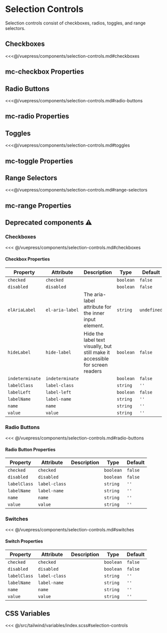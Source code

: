 # Selection Controls

Selection controls consist of checkboxes, radios, toggles, and range selectors.

## Checkboxes

<section class="mds">
  <div class="max-w-sm my-12 grid grid-flow-row grid-cols-2 gap-12">
    <!-- #region checkboxes -->
    <mc-checkbox label-name="Label" checked />
    <mc-checkbox label-name="Label" />
    <mc-checkbox label-name="Disabled" disabled />
    <mc-checkbox label-name="Disabled" checked disabled />
    <mc-checkbox label-name="Indeterminate" indeterminate />
    <mc-checkbox label-name="Indeterminate" indeterminate disabled />
    <mc-checkbox label-name="Text label that wraps multiple lines" />
    <!-- #endregion checkboxes -->
  </div>
</section>

<<<@/vuepress/components/selection-controls.md#checkboxes

## mc-checkbox Properties

<ComponentReadme component="mc-checkbox" />

## Radio Buttons

<section class="mds">
  <div class="max-w-sm my-12 grid grid-flow-row grid-cols-2 gap-12">
    <!-- #region radio-buttons -->
    <mc-radio name="rad" label-name="Label" checked />
    <mc-radio name="rad" label-name="Label" />
    <mc-radio label-name="Disabled" disabled />
    <mc-radio label-name="Disabled" checked disabled />
    <mc-radio name="rad" label-name="Text label that wraps multiple lines" />
    <!-- #endregion radio-buttons -->
  </div>
</section>

<<<@/vuepress/components/selection-controls.md#radio-buttons

## mc-radio Properties

<ComponentReadme component="mc-radio" />

## Toggles

<section class="mds">
  <div class="max-w-sm my-12 grid grid-flow-row grid-cols-2 gap-12">
    <!-- #region toggles -->
    <mc-toggle label-name="Label" checked />
    <mc-toggle label-name="Label" />
    <mc-toggle label-name="Disabled" disabled />
    <mc-toggle label-name="Disabled" checked disabled />
    <mc-toggle label-name="Text label that wraps multiple lines" />
    <!-- #endregion toggles -->
  </div>
</section>

<<<@/vuepress/components/selection-controls.md#toggles

## mc-toggle Properties

<ComponentReadme component="mc-toggle" />

## Range Selectors

<section class="mds">
  <div class="my-12 grid grid-flow-row grid-cols-2 gap-32">
    <!-- #region range-selectors -->
    <mc-range label="Label" value="50" />
    <mc-range label="Label" value="50" disabled />
    <mc-range label="Label" value="500" min="0" max="1000" step="100" />
    <mc-range label="Label" value="2" min="2" max="8" />
    <mc-range label="Label" value="50" value-suffix="%" />
    <mc-range label="Label" value="50" value-prefix="$" />
    <mc-range label="Label" value="50" hide-value />
    <mc-range label="Label" value="50" value-class="text-status-error" />
    <!-- #endregion range-selectors -->
  </div>
</section>

<<<@/vuepress/components/selection-controls.md#range-selectors

## mc-range Properties

<ComponentReadme component="mc-range" />

## Deprecated components ⚠️

### Checkboxes

<!-- #region checkboxes-dep -->
<div class="mds">
  <div class="my-12 grid grid-flow-row grid-cols-2 gap-4">
    <div><mx-checkbox name="foo" label-name="Premier" checked /></div>
    <div><mx-checkbox name="foo" label-name="W Collection" /></div>
    <div><mx-checkbox name="foo" label-name="Equestrian" /></div>
    <div><mx-checkbox name="foo" label-name="Darkness falls across the land, The midnight hour is close at hand" /></div>
    <div><mx-checkbox name="foo" disabled label-name="Disabled" /></div>
    <div><mx-checkbox name="foo" checked disabled label-name="Disabled" /></div>
    <div><mx-checkbox name="foo" indeterminate label-name="Indeterminate" /></div>
    <div><mx-checkbox name="foo" indeterminate disabled label-name="Indeterminate" /></div>
  </div>
</div>
<!-- #endregion checkboxes-dep -->

<<< @/vuepress/components/selection-controls.md#checkboxes

#### Checkbox Properties

| Property        | Attribute       | Description                                                                   | Type      | Default     |
| --------------- | --------------- | ----------------------------------------------------------------------------- | --------- | ----------- |
| `checked`       | `checked`       |                                                                               | `boolean` | `false`     |
| `disabled`      | `disabled`      |                                                                               | `boolean` | `false`     |
| `elAriaLabel`   | `el-aria-label` | The aria-label attribute for the inner input element.                         | `string`  | `undefined` |
| `hideLabel`     | `hide-label`    | Hide the label text visually, but still make it accessible for screen readers | `boolean` | `false`     |
| `indeterminate` | `indeterminate` |                                                                               | `boolean` | `false`     |
| `labelClass`    | `label-class`   |                                                                               | `string`  | `''`        |
| `labelLeft`     | `label-left`    |                                                                               | `boolean` | `false`     |
| `labelName`     | `label-name`    |                                                                               | `string`  | `''`        |
| `name`          | `name`          |                                                                               | `string`  | `''`        |
| `value`         | `value`         |                                                                               | `string`  | `''`        |

### Radio Buttons

<!-- #region radio-buttons-dep -->
<div class="mds">
  <div class="my-12 grid grid-flow-row grid-cols-2 gap-4">
    <div><mx-radio name="foo" label-name="Premier" /></div>
    <div><mx-radio name="foo" label-name="W Collection" /></div>
    <div><mx-radio name="foo" label-name="Equestrian" /></div>
    <div><mx-radio name="foo" label-name="Darkness falls across the land, The midnight hour is close at hand" /></div>
    <div><mx-radio name="foo" disabled label-name="Disabled" /></div>
    <div><mx-radio name="foo" disabled checked label-name="Disabled" /></div>
  </div>
</div>
<!-- #endregion radio-buttons-dep -->

<<< @/vuepress/components/selection-controls.md#radio-buttons

#### Radio Button Properties

| Property     | Attribute     | Description | Type      | Default |
| ------------ | ------------- | ----------- | --------- | ------- |
| `checked`    | `checked`     |             | `boolean` | `false` |
| `disabled`   | `disabled`    |             | `boolean` | `false` |
| `labelClass` | `label-class` |             | `string`  | `''`    |
| `labelName`  | `label-name`  |             | `string`  | `''`    |
| `name`       | `name`        |             | `string`  | `''`    |
| `value`      | `value`       |             | `string`  | `''`    |

### Switches

<!-- #region switches-dep -->
<div class="mds">
  <div class="my-12 grid grid-flow-row grid-cols-2 gap-4">
    <div><mx-switch name="foo" label-name="Premier" /></div>
    <div><mx-switch name="foo" label-name="W Collection" /></div>
    <div><mx-switch name="foo" label-name="Equestrian" /></div>
    <div><mx-switch name="foo" label-name="Darkness falls across the land, The midnight hour is close at hand" /></div>
    <div><mx-switch name="foo" disabled label-name="Disabled" /></div>
    <div><mx-switch name="foo" disabled checked label-name="Disabled" /></div>
  </div>
</div>
<!-- #endregion switches-dep -->

<<< @/vuepress/components/selection-controls.md#switches

#### Switch Properties

| Property     | Attribute     | Description | Type      | Default |
| ------------ | ------------- | ----------- | --------- | ------- |
| `checked`    | `checked`     |             | `boolean` | `false` |
| `disabled`   | `disabled`    |             | `boolean` | `false` |
| `labelClass` | `label-class` |             | `string`  | `''`    |
| `labelName`  | `label-name`  |             | `string`  | `''`    |
| `name`       | `name`        |             | `string`  | `''`    |
| `value`      | `value`       |             | `string`  | `''`    |

## CSS Variables

<<< @/src/tailwind/variables/index.scss#selection-controls
